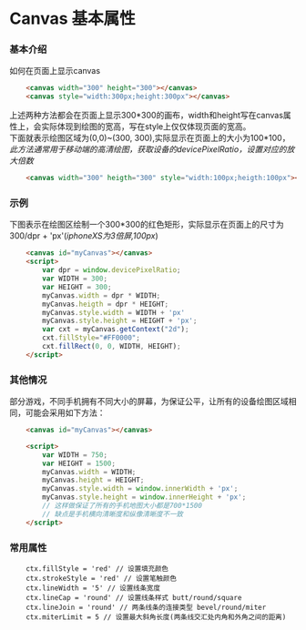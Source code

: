 # Canvas 基本属性

### 基本介绍
如何在页面上显示canvas    
```html
    <canvas width="300" height="300"></canvas>
    <canvas style="width:300px;height:300px"></canvas>
```
上述两种方法都会在页面上显示300\*300的画布，width和height写在canvas属性上，会实际体现到绘图的宽高，写在style上仅仅体现页面的宽高。    
下面就表示绘图区域为(0,0)~(300, 300),实际显示在页面上的大小为100\*100，    
*此方法通常用于移动端的高清绘图，获取设备的devicePixelRatio，设置对应的放大倍数*
```html
    <canvas width="300" heigth="300" style="width:100px;heigth:100px"></canvas>
```

### 示例
下图表示在绘图区绘制一个300\*300的红色矩形，实际显示在页面上的尺寸为300/dpr + 'px'(*iphoneXS为3倍屏,100px*)
```html
    <canvas id="myCanvas"></canvas>
    <script>
        var dpr = window.devicePixelRatio;
        var WIDTH = 300;
        var HEIGHT = 300;
        myCanvas.width = dpr * WIDTH;
        myCanvas.heigth = dpr * HEIGHT;
        myCanvas.style.width = WIDTH + 'px'
        myCanvas.style.height = HEIGHT + 'px';
        var cxt = myCanvas.getContext("2d");
        cxt.fillStyle="#FF0000";
        cxt.fillRect(0, 0, WIDTH, HEIGHT);
    </script>
```

### 其他情况
部分游戏，不同手机拥有不同大小的屏幕，为保证公平，让所有的设备绘图区域相同，可能会采用如下方法：
```html
    <canvas id="myCanvas"></canvas>

    <script>
        var WIDTH = 750;
        var HEIGHT = 1500;
        myCanvas.width = WIDTH;
        myCanvas.height = HEIGHT;
        myCanvas.style.width = window.innerWidth + 'px';
        myCanvas.style.height = window.innerHeight + 'px';
        // 这样做保证了所有的手机地图大小都是700*1500
        // 缺点是手机横向清晰度和纵像清晰度不一致
    </script>
```

### 常用属性
```
    ctx.fillStyle = 'red' // 设置填充颜色
    ctx.strokeStyle = 'red' // 设置笔触颜色
    ctx.lineWidth = '5' // 设置线条宽度
    ctx.lineCap = 'round' // 设置线条样式 butt/round/square
    ctx.lineJoin = 'round' // 两条线条的连接类型 bevel/round/miter
    ctx.miterLimit = 5 // 设置最大斜角长度(两条线交汇处内角和外角之间的距离)
```